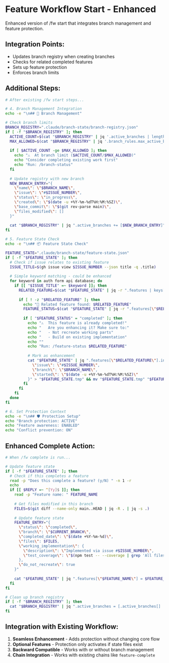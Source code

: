 # Feature Workflow Start - Enhanced

Enhanced version of /fw start that integrates branch management and feature protection.

## Integration Points:
- Updates branch registry when creating branches
- Checks for related completed features
- Sets up feature protection
- Enforces branch limits

## Additional Steps:

```bash
# After existing /fw start steps...

# 4. Branch Management Integration
echo -e "\n## 🌿 Branch Management"

# Check branch limits
BRANCH_REGISTRY=".claude/branch-state/branch-registry.json"
if [ -f "$BRANCH_REGISTRY" ]; then
  ACTIVE_COUNT=$(cat "$BRANCH_REGISTRY" | jq '.active_branches | length')
  MAX_ALLOWED=$(cat "$BRANCH_REGISTRY" | jq '.branch_rules.max_active_branches')
  
  if [ $ACTIVE_COUNT -ge $MAX_ALLOWED ]; then
    echo "⚠️  At branch limit ($ACTIVE_COUNT/$MAX_ALLOWED)"
    echo "Consider completing existing work first"
    echo "Run: /branch-status"
  fi
  
  # Update registry with new branch
  NEW_BRANCH_ENTRY="{
    \"name\": \"$BRANCH_NAME\",
    \"issue\": \"#$ISSUE_NUMBER\",
    \"status\": \"in_progress\",
    \"created\": \"$(date -u +%Y-%m-%dT%H:%M:%SZ)\",
    \"base_commit\": \"$(git rev-parse main)\",
    \"files_modified\": []
  }"
  
  cat "$BRANCH_REGISTRY" | jq ".active_branches += [$NEW_BRANCH_ENTRY]" > "$BRANCH_REGISTRY.tmp" && mv "$BRANCH_REGISTRY.tmp" "$BRANCH_REGISTRY"
fi

# 5. Feature State Check
echo -e "\n## 📦 Feature State Check"

FEATURE_STATE=".claude/branch-state/feature-state.json"
if [ -f "$FEATURE_STATE" ]; then
  # Check if issue relates to existing feature
  ISSUE_TITLE=$(gh issue view $ISSUE_NUMBER --json title -q .title)
  
  # Simple keyword matching - could be enhanced
  for keyword in auth form api database; do
    if [[ "$ISSUE_TITLE" =~ $keyword ]]; then
      RELATED_FEATURE=$(cat "$FEATURE_STATE" | jq -r ".features | keys[] | select(. | contains(\"$keyword\"))" | head -1)
      
      if [ ! -z "$RELATED_FEATURE" ]; then
        echo "📎 Related feature found: $RELATED_FEATURE"
        FEATURE_STATUS=$(cat "$FEATURE_STATE" | jq -r ".features[\"$RELATED_FEATURE\"].status")
        
        if [ "$FEATURE_STATUS" = "completed" ]; then
          echo "⚠️  This feature is already completed!"
          echo "   Are you enhancing it? Make sure to:"
          echo "   - Not recreate working parts"
          echo "   - Build on existing implementation"
          echo ""
          echo "Run: /feature-status $RELATED_FEATURE"
          
          # Mark as enhancement
          cat "$FEATURE_STATE" | jq ".features[\"$RELATED_FEATURE\"].in_progress_enhancements = {
            \"issue\": \"#$ISSUE_NUMBER\",
            \"branch\": \"$BRANCH_NAME\",
            \"started\": \"$(date -u +%Y-%m-%dT%H:%M:%SZ)\"
          }" > "$FEATURE_STATE.tmp" && mv "$FEATURE_STATE.tmp" "$FEATURE_STATE"
        fi
      fi
    fi
  done
fi

# 6. Set Protection Context
echo -e "\n## 🛡️ Protection Setup"
echo "Branch protection: ACTIVE"
echo "Feature awareness: ENABLED"
echo "Conflict prevention: ON"
```

## Enhanced Complete Action:

```bash
# When /fw complete is run...

# Update feature state
if [ -f "$FEATURE_STATE" ]; then
  # Check if this completes a feature
  read -p "Does this complete a feature? (y/N) " -n 1 -r
  echo
  if [[ $REPLY =~ ^[Yy]$ ]]; then
    read -p "Feature name: " FEATURE_NAME
    
    # Get files modified in this branch
    FILES=$(git diff --name-only main..HEAD | jq -R . | jq -s .)
    
    # Update feature state
    FEATURE_ENTRY="{
      \"status\": \"completed\",
      \"branch\": \"$CURRENT_BRANCH\",
      \"completed_date\": \"$(date +%Y-%m-%d)\",
      \"files\": $FILES,
      \"working_implementation\": {
        \"description\": \"Implemented via issue #$ISSUE_NUMBER\",
        \"test_coverage\": \"$(npm test -- --coverage | grep 'All files' | awk '{print $10}')\"
      },
      \"do_not_recreate\": true
    }"
    
    cat "$FEATURE_STATE" | jq ".features[\"$FEATURE_NAME\"] = $FEATURE_ENTRY" > "$FEATURE_STATE.tmp" && mv "$FEATURE_STATE.tmp" "$FEATURE_STATE"
  fi
fi

# Clean up branch registry
if [ -f "$BRANCH_REGISTRY" ]; then
  cat "$BRANCH_REGISTRY" | jq ".active_branches = [.active_branches[] | select(.name != \"$CURRENT_BRANCH\")]" > "$BRANCH_REGISTRY.tmp" && mv "$BRANCH_REGISTRY.tmp" "$BRANCH_REGISTRY"
fi
```

## Integration with Existing Workflow:

1. **Seamless Enhancement** - Adds protection without changing core flow
2. **Optional Features** - Protection only activates if state files exist
3. **Backward Compatible** - Works with or without branch management
4. **Chain Integration** - Works with existing chains like `feature-complete`
